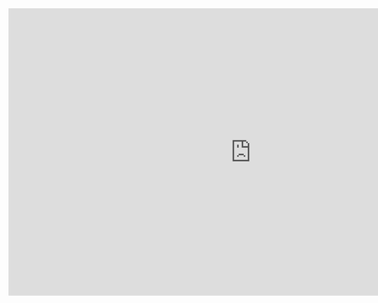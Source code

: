 <iframe src="https://docs.google.com/presentation/d/e/2PACX-1vTBvA_mY3Ga14ReJClx5E72_CrRO5Gau_CHA4EdQslIPUauW7HEWQyCmrq6c0uYE4RU14dERS8R7kbE/embed?start=false&loop=false&delayms=3000" frameborder="0" width="960" height="569" allowfullscreen="true" mozallowfullscreen="true" webkitallowfullscreen="true"></iframe>